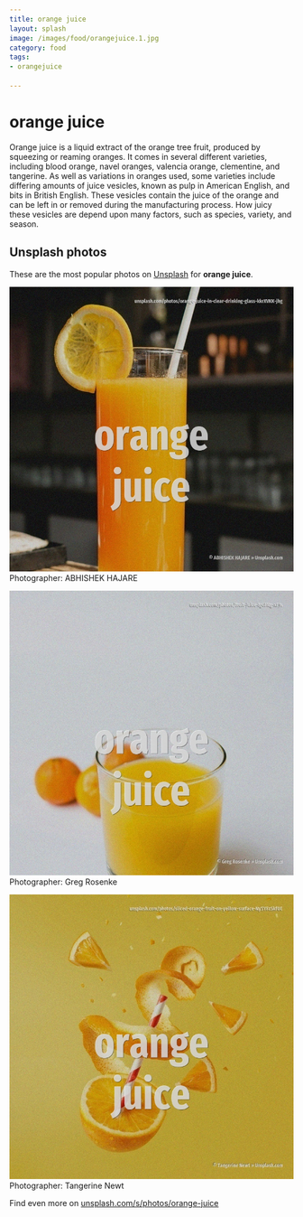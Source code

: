 ```yaml
---
title: orange juice
layout: splash
image: /images/food/orangejuice.1.jpg
category: food
tags:
- orangejuice

---
```

# orange juice

Orange juice is a liquid extract of the orange tree fruit, produced by squeezing or reaming oranges. It comes in several different varieties, including blood orange, navel oranges, valencia orange,  clementine, and tangerine. As well as variations in oranges used, some varieties include differing amounts of juice vesicles,  known as pulp in American English, and  bits in British English. These vesicles contain the juice of the orange and can be left in or removed during the  manufacturing process. How juicy these vesicles are depend upon many factors, such as species, variety, and season. 

 
## Unsplash photos
These are the most popular photos on [Unsplash](https://unsplash.com) for **orange juice**.
 
![orange juice](/images/food/orangejuice.1.jpg)
Photographer:  ABHISHEK HAJARE
 
![orange juice](/images/food/orangejuice.2.jpg)
Photographer:  Greg Rosenke
 
![orange juice](/images/food/orangejuice.3.jpg)
Photographer:  Tangerine Newt
 
Find even more on [unsplash.com/s/photos/orange-juice](https://unsplash.com/s/photos/orange-juice)
 
